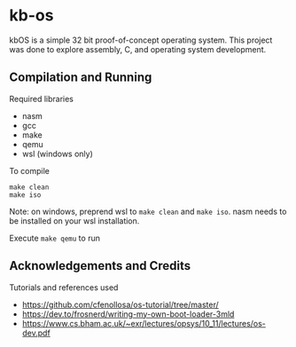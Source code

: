# kb-os

kbOS is a simple 32 bit proof-of-concept operating system. This project was done to explore assembly, C, and operating system development.

## Compilation and Running

Required libraries
- nasm
- gcc
- make
- qemu
- wsl (windows only)

To compile
```
make clean
make iso
```

Note: on windows, preprend wsl to `make clean` and `make iso`. nasm needs to be installed on your wsl installation.

Execute `make qemu` to run

## Acknowledgements and Credits

Tutorials and references used
- https://github.com/cfenollosa/os-tutorial/tree/master/
- https://dev.to/frosnerd/writing-my-own-boot-loader-3mld
- https://www.cs.bham.ac.uk/~exr/lectures/opsys/10_11/lectures/os-dev.pdf
